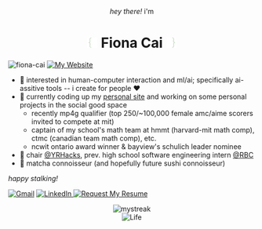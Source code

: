 <p align="center"><em>hey there!</em> i'm</p>

<h1 align="center">
  <img src="IMG_8044-removebg-preview.png" width="21"/>
  Fiona Cai
  <img src="IMG_8045-removebg-preview.png" width="21"/>
</h1>

<img src="https://komarev.com/ghpvc/?username=fiona-cai&label=Profile%20views&color=56744E&style=flat" alt="fiona-cai" /> [![My Website](https://img.shields.io/website-up-down-green-red/http/shields.io)](https://fiona-cai.vercel.app/)

- 🌱 interested in human-computer interaction and ml/ai; specifically ai-assitive tools -- i create for people ♥
- 🌱 currently coding up my [personal site](https://fiona-cai.vercel.app/) and working on some personal projects in the social good space
    - recently mp4g qualifier (top 250/~100,000 female amc/aime scorers invited to compete at mit)
    - captain of my school's math team at hmmt (harvard-mit math comp), ctmc (canadian team math comp), etc.
    - ncwit ontario award winner & bayview's schulich leader nominee
- 🌱 chair [@YRHacks](https://github.com/yrhacks), prev. high school software engineering intern [@RBC](https://www.rbc.com/about-rbc.html)
- 🍵 matcha connoisseur (and hopefully future sushi connoisseur)


_happy stalking!_

[![Gmail](https://img.shields.io/badge/-D14836?style=flat-square&logo=gmail&logoColor=white)](mailto:fiona.cai899@gmail.com)
[![LinkedIn](https://img.shields.io/badge/linkedin-%230077B5.svg?style=flat-square&logo=linkedin&logoColor=white)
](https://www.linkedin.com/in/fiona--cai/)
<a href="mailto:fiona.cai899@gmail.com?subject=Request%20for%20Resume&body=Dear%20Fiona,%0D%0A%0D%0A[Your%20Message]%0D%0A%0D%0AThank%20you!%0D%0ABest%20regards,%0D%0A[Your%20Name]%0D%0A[Your%20Company]%0D%0A[Your%20Contact%20Information]">
    <img src="https://img.shields.io/badge/request%20my%20resume-56744E.svg?style=flat-square&logo=readme&logoColor=white" alt="Request My Resume">
</a>

<div style="text-align: center;" align="center">
    <img src="https://nirzak-streak-stats.vercel.app/?user=fiona-cai&theme=ocean-gradient&hide_border=true&background=45%2C56744E%2C222D1F" alt="mystreak">
    <br/>
    <img src="https://img.shields.io/badge/academic_status-getting%20my%20IB%20diploma%20%26%20uni%20decisions-56744E" alt="Life">
  </div>
